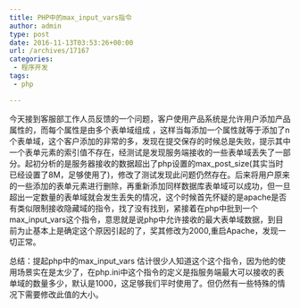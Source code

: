 ```yaml
---
title: PHP中的max_input_vars指令
author: admin
type: post
date: 2016-11-13T03:53:26+00:00
url: /archives/17167
categories:
 - 程序开发
tags:
 - php

---
```

今天接到客服部工作人员反馈的一个问题，客户使用产品系统是允许用户添加产品属性的，而每个属性是由多个表单域组成 ，这样当每添加一个属性就等于添加了n个表单域，这个客户添加的非常的多，发现在提交保存的时候总是失败，提示其中一个表单元素的索引值不存在，经测试是发现服务端接收的一些表单域丢失了一部分。起初分析的是服务器接收的数据超出了php设置的max_post_size(其实当时已经设置了8M，足够使用了)，修改了测试发现此问题仍然存在。后来将用户原来的一些添加的表单元素进行删除，再重新添加同样数据库表单域可以成功，但一旦超出一定数量的表单域就会发生丢失的情况，这个时候首先怀疑的是apache是否有类似限制接收隐藏域的指令，找了没有找到，紧接着在php中批到一个max_input_vars这个指令，意思就是说php中允许接收的最大表单域数据，到目前为止基本上是确定这个原因引起的了，奖其修改为2000,重启Apache，发现一切正常。

总结：提起php中的max_input_vars 估计很少人知道这个这个指令，因为他的使用场景实在是太少了，在php.ini中这个指令的定义是指服务端最大可以接收的表单域的数量多少，默认是1000，这足够我们平时使用了。但仍然有一些特殊的情况下需要修改此值的大小。